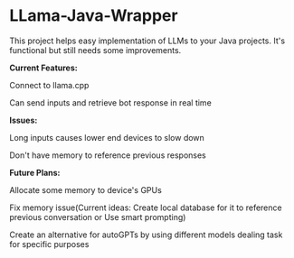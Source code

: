 # LLama-Java-Wrapper
This project helps easy implementation of LLMs to your Java projects. It's functional but still needs some improvements.

**Current Features:**

Connect to llama.cpp 

Can send inputs and retrieve bot response in real time


**Issues:**

Long inputs causes lower end devices to slow down

Don't have memory to reference previous responses



**Future Plans:**

Allocate some memory to device's GPUs 

Fix memory issue(Current ideas: Create local database for it to reference previous conversation or Use smart prompting)

Create an alternative for autoGPTs by using different models dealing task for specific purposes
